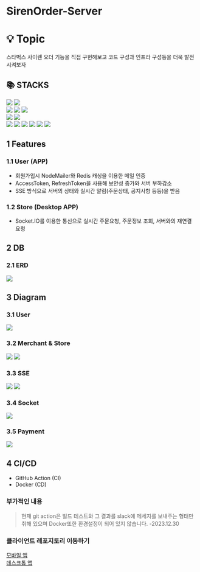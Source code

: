 <div>
    <h1>SirenOrder-Server</h1>
</div>  

# 💡 Topic

스타벅스 사이렌 오더 기능을 직접 구현해보고 코드 구성과 인프라 구성등을 더욱 발전시켜보자  

<h2>📚 STACKS</h2>
<div>
  <img src="https://img.shields.io/badge/typescript-3178C6?style=for-the-badge&logo=typescript&logoColor=white"> <img src="https://img.shields.io/badge/nestjs-E0234E?style=for-the-badge&logo=nestjs&logoColor=white">
</div>  
<div>  
    <img src="https://img.shields.io/badge/postgresql-4169E1?style=for-the-badge&logo=postgresql&logoColor=white"> <img src="https://img.shields.io/badge/prisma-2D3748?style=for-the-badge&logo=prisma&logoColor=white"> <img src="https://img.shields.io/badge/redis-DC382D?style=for-the-badge&logo=redis&logoColor=white">
</div>  
<div>  
    <img src="https://img.shields.io/badge/githubactions-2088FF?style=for-the-badge&logo=githubactions&logoColor=white"> <img src="https://img.shields.io/badge/docker-2496ED?style=for-the-badge&logo=docker&logoColor=white">
</div>   
<div>  
  <img src="https://img.shields.io/badge/socket.io-010101?style=for-the-badge&logo=socket.io&logoColor=white"> <img src="https://img.shields.io/badge/Nestia-E0234E?style=flat-square"> <img src="https://img.shields.io/badge/Typia-critical?style=flat-square"> <img src="https://img.shields.io/badge/JWT-yellow?style=flat-square"> <img src="https://img.shields.io/badge/NodeMailer-brightgreengreen?style=flat-square"> <img src="https://img.shields.io/badge/SSE-important?style=flat-square">
</div>  

## 1 Features  

### 1.1 User (APP)  
* 회원가입시 NodeMailer와 Redis 캐싱을 이용한 메일 인증
* AccessToken, RefreshToken을 사용해 보안성 증가와 서버 부하감소
* SSE 방식으로 서버의 상태와 실시간 알림(주문상태, 공지사항 등등)을 받음  

### 1.2 Store (Desktop APP)  
*  Socket.IO를 이용한 통신으로 실시간 주문요청, 주문정보 조회, 서버와의 재연결 요청  

## 2 DB  

### 2.1 ERD  

<img src="https://github.com/rkdalsdl98/sirenorder-server/assets/77562358/134096be-e23a-41a3-b4ea-28a4cf9530dd">  

## 3 Diagram  

<div>
  <h3> 3.1 User</h3>  
  <img src="https://github.com/rkdalsdl98/sirenorder-server/assets/77562358/15e379b9-b262-442f-86b6-5790d4bbc1e7"> 

  <h3> 3.2 Merchant & Store</h3>   
  <img src="https://github.com/rkdalsdl98/sirenorder-server/assets/77562358/5677be6d-c319-471a-92a3-1408ea39dfcc"> <img src="https://github.com/rkdalsdl98/sirenorder-server/assets/77562358/c2389ff4-adab-4527-8bef-8cfded265e09">  
  <h3> 3.3 SSE</h3>  
  <img src="https://github.com/rkdalsdl98/sirenorder-server/assets/77562358/6f60c0e1-cfcb-4ea2-80ec-186335af077b"> <img src="https://github.com/rkdalsdl98/sirenorder-server/assets/77562358/77210c80-42cb-4c76-aa29-082cd135f142">   
  <h3> 3.4 Socket</h3>  
  <img src="https://github.com/rkdalsdl98/sirenorder-server/assets/77562358/4afaa450-ee98-473e-b1a4-7f55fe6c2340">  
  <h3> 3.5 Payment</h3>  
  <img src="https://github.com/rkdalsdl98/sirenorder-server/assets/77562358/86cdfea0-bfff-4b20-ab51-98b074872daf">
</div>  

## 4 CI/CD  
* GitHub Action (CI)
* Docker (CD)  

### 부가적인 내용  
> 현재 git action은 빌드 테스트와 그 결과를 slack에 메세지를 보내주는 형태만 취해 있으며 Docker또한 환경설정이 되어 있지 않습니다. -2023.12.30  


### 클라이언트 레포지토리 이동하기  
[모바일 앱](https://github.com/rkdalsdl98/sirenorder-app)  
[데스크톱 앱](https://github.com/rkdalsdl98/sirenorder-desktop)